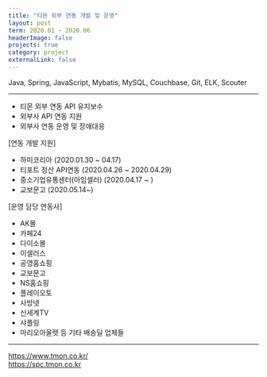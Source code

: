 ```yaml
---
title: "티몬 외부 연동 개발 및 운영"
layout: post
term: 2020.01 ~ 2020.06
headerImage: false
projects: true
category: project
externalLink: false
---
```


Java, Spring, JavaScript, Mybatis, MySQL, Couchbase, Git, ELK, Scouter

---

- 티몬 외부 연동 API 유지보수
- 외부사 API 연동 지원
- 외부사 연동 운영 및 장애대응

[연동 개발 지원]
- 하미코리아 (2020.01.30 ~ 04.17)
- 티포트 정산 API연동 (2020.04.26 ~ 2020.04.29)
- 중소기업유통센터(아임셀러) (2020.04.17 ~ )
- 교보문고 (2020.05.14~)

[운영 담당 연동사]
- AK몰
- 카페24
- 다이소몰
- 이셀러스
- 공영홈쇼핑
- 교보문고
- NS홈쇼핑
- 플레이오토
- 사방넷
- 신세계TV
- 샤플링
- 마리오아울렛
등 기타 배송딜 업체들


---

https://www.tmon.co.kr/ <br>
https://spc.tmon.co.kr

